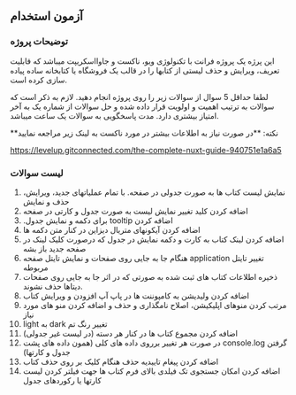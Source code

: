 ## آزمون استخدام
### توضیحات پروژه
این پرژه یک پروژه فرانت با تکنولوژی ویو، ناکست و جاوااسکریپت میباشد که قابلیت تعریف، ویرایش و حذف لیستی از کتابها را در قالب یک فروشگاه یا کتابخانه ساده پیاده سازی کرده است.

لطفا حداقل 5 سوال از سوالات زیر را روی پروژه انجام دهید. لازم به ذکر است که سوالات به ترتیب اهمیت و اولویت قرار داده شده و حل سوالات از شماره یک به آخر امتیاز بیشتری دارد.
مدت پاسخگویی به سوالات یک ساعت میباشد.

**نکته: **در صورت نیاز به اطلاعات بیشتر در مورد ناکست به لینک زیر مراجعه نمایید

https://levelup.gitconnected.com/the-complete-nuxt-guide-940751e1a6a5

### لیست سوالات
1. نمایش لیست کتاب ها به صورت جدولی در صفحه. با تمام عملیاتهای جدید، ویرایش، حذف و نمایش
2. اضافه کردن کلید تغییر نمایش لیست به صورت جدول و کارتی در صفحه
3. <div dir='rtl'> اضافه کردن tooltip برای دکمه و نمایش جدول.</div>
4. اضافه کردن آیکونهای متریال دیزاین در کنار متن دکمه ها
5. اضافه کردن لینک کتاب به کارت و دکمه نمایش در جدول که درصورت کلیک لینک در صفحه جدید باز بشه
6. <div dir='rtl'> تغییر تایتل application هنگام جا به جایی روی صفحات و نمایش تایتل صفحه مربوطه</div>
7. ذخیره اطلاعات کتاب های ثبت شده به صورتی که در اثر جا به جایی روی صفحات دیتاها حذف نشوند.
8. اضافه کردن ولیدیشن به کامپوننت ها در پاپ آپ افزودن و ویرایش کتاب
9. مرتب کردن منوهای اپلیکیشن، اصلاح نامگذاری و حذف و اضافه کردن منو های مورد نیاز
10. <div dir='rtl'> تغییر رنگ تم dark به light</div>
11. اضافه کردن مجموع کتاب ها در کنار هر دسته (در لیست غیر جدولی)
12. <div dir='rtl'> گرفتن console.log در صورت هر تغییر برروی داده های کلی (همون داده های پشت جدول و کارتها)</div>
13. اضافه کردن پیغام تاییدیه حذف هنگام کلیک بر روی حذف کتاب
14. اضافه کردن امکان جستجوی تک فیلدی بالای فرم کتاب ها جهت فیلتر کردن لیست کارتها یا رکوردهای جدول

